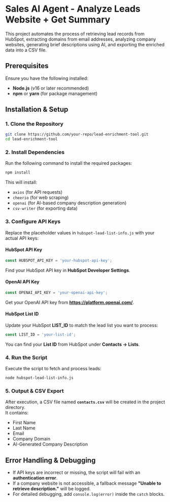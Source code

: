 # Sales AI Agent - Analyze Leads Website + Get Summary

This project automates the process of retrieving lead records from HubSpot, extracting domains from email addresses, analyzing company websites, generating brief descriptions using AI, and exporting the enriched data into a CSV file.

## **Prerequisites**  
Ensure you have the following installed:  
- **Node.js** (v16 or later recommended)  
- **npm** or **yarn** (for package management)  

## **Installation & Setup**  

### **1. Clone the Repository**  
```bash
git clone https://github.com/your-repo/lead-enrichment-tool.git
cd lead-enrichment-tool
```

### **2. Install Dependencies**  
Run the following command to install the required packages:  
```bash
npm install
```
This will install:  
- `axios` (for API requests)  
- `cheerio` (for web scraping)  
- `openai` (for AI-based company description generation)  
- `csv-writer` (for exporting data)  

### **3. Configure API Keys**  
Replace the placeholder values in `hubspot-lead-list-info.js` with your actual API keys:  

#### **HubSpot API Key**  
```js
const HUBSPOT_API_KEY = 'your-hubspot-api-key';
```
Find your HubSpot API key in **HubSpot Developer Settings**.  

#### **OpenAI API Key**  
```js
const OPENAI_API_KEY = 'your-openai-api-key';
```
Get your OpenAI API key from **https://platform.openai.com/**.  

#### **HubSpot List ID**  
Update your HubSpot **LIST_ID** to match the lead list you want to process:  
```js
const LIST_ID = 'your-list-id';
```
You can find your **List ID** from HubSpot under **Contacts → Lists**.

### **4. Run the Script**  
Execute the script to fetch and process leads:  
```bash
node hubspot-lead-list-info.js
```

### **5. Output & CSV Export**  
After execution, a CSV file named **`contacts.csv`** will be created in the project directory.  
It contains:  
- First Name  
- Last Name  
- Email  
- Company Domain  
- AI-Generated Company Description  

## **Error Handling & Debugging**  
- If API keys are incorrect or missing, the script will fail with an **authentication error**.  
- If a company website is not accessible, a fallback message **"Unable to retrieve description."** will be logged.  
- For detailed debugging, add `console.log(error)` inside the `catch` blocks.  
